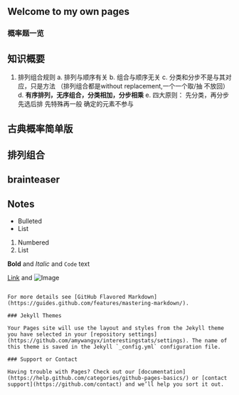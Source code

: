 ## Welcome to my own pages

### 概率题一览

## 知识概要
1. 排列组合规则
   a. 排列与顺序有关
   b. 组合与顺序无关
   c. 分类和分步不是与其对应，只是方法 （排列组合都是without replacement,一个一个取/抽 不放回）
   d. **有序排列，无序组合，分类相加，分步相乘**
   e. 四大原则：
      先分类，再分步
      先选后排
      先特殊再一般
      确定的元素不参与
   
## 古典概率简单版

## 排列组合
## brainteaser
## Notes

- Bulleted
- List

1. Numbered
2. List

**Bold** and _Italic_ and `Code` text

[Link](url) and ![Image](src)
```

For more details see [GitHub Flavored Markdown](https://guides.github.com/features/mastering-markdown/).

### Jekyll Themes

Your Pages site will use the layout and styles from the Jekyll theme you have selected in your [repository settings](https://github.com/amywangyx/interestingstats/settings). The name of this theme is saved in the Jekyll `_config.yml` configuration file.

### Support or Contact

Having trouble with Pages? Check out our [documentation](https://help.github.com/categories/github-pages-basics/) or [contact support](https://github.com/contact) and we’ll help you sort it out.
